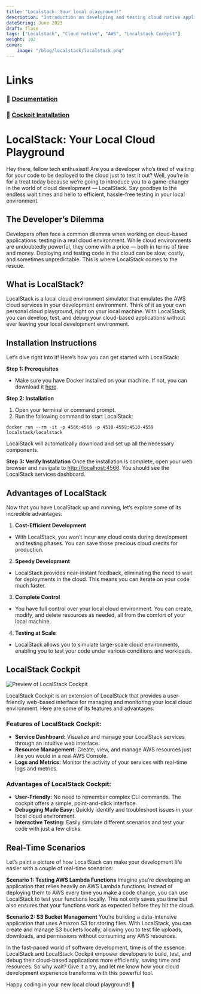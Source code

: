 ```yaml
---
title: "Localstack: Your local playground!"
description: "Introduction on developing and testing cloud native applications locally."
dateString: June 2023
draft: flase
tags: ["Localstack", "Cloud native", "AWS", "Localstack Cockpit"]
weight: 102
cover:
    image: "/blog/localstack/localstack.png"
---
```


# Links
### 🔗 [Documentation](https://docs.localstack.cloud/overview/)

### 🔗 [Cockpit Installation](https://localstack.cloud/products/cockpit/)

# LocalStack: Your Local Cloud Playground

Hey there, fellow tech enthusiast! Are you a developer who’s tired of waiting for your code to be deployed to the cloud just to test it out? Well, you’re in for a treat today because we’re going to introduce you to a game-changer in the world of cloud development — LocalStack. Say goodbye to the endless wait times and hello to efficient, hassle-free testing in your local environment.

## The Developer’s Dilemma

Developers often face a common dilemma when working on cloud-based applications: testing in a real cloud environment. While cloud environments are undoubtedly powerful, they come with a price — both in terms of time and money. Deploying and testing code in the cloud can be slow, costly, and sometimes unpredictable. This is where LocalStack comes to the rescue.

## What is LocalStack?

LocalStack is a local cloud environment simulator that emulates the AWS cloud services in your development environment. Think of it as your own personal cloud playground, right on your local machine. With LocalStack, you can develop, test, and debug your cloud-based applications without ever leaving your local development environment.

## Installation Instructions

Let’s dive right into it! Here’s how you can get started with LocalStack:

**Step 1: Prerequisites**
- Make sure you have Docker installed on your machine. If not, you can download it [here](https://www.docker.com/).

**Step 2: Installation**
1. Open your terminal or command prompt.
2. Run the following command to start LocalStack:

```docker run --rm -it -p 4566:4566 -p 4510-4559:4510-4559 localstack/localstack```

LocalStack will automatically download and set up all the necessary components.

**Step 3: Verify Installation**
Once the installation is complete, open your web browser and navigate to [http://localhost:4566](http://localhost:4566). You should see the LocalStack services dashboard.

## Advantages of LocalStack

Now that you have LocalStack up and running, let’s explore some of its incredible advantages:

1. **Cost-Efficient Development**
- With LocalStack, you won’t incur any cloud costs during development and testing phases. You can save those precious cloud credits for production.

2. **Speedy Development**
- LocalStack provides near-instant feedback, eliminating the need to wait for deployments in the cloud. This means you can iterate on your code much faster.

3. **Complete Control**
- You have full control over your local cloud environment. You can create, modify, and delete resources as needed, all from the comfort of your local machine.

4. **Testing at Scale**
- LocalStack allows you to simulate large-scale cloud environments, enabling you to test your code under various conditions and workloads.

## LocalStack Cockpit

![Preview of LocalStack Cockpit](/blog/localstack/cockpit-localstack-start.gif)

LocalStack Cockpit is an extension of LocalStack that provides a user-friendly web-based interface for managing and monitoring your local cloud environment. Here are some of its features and advantages:

### Features of LocalStack Cockpit:

- **Service Dashboard:** Visualize and manage your LocalStack services through an intuitive web interface.
- **Resource Management:** Create, view, and manage AWS resources just like you would in a real AWS Console.
- **Logs and Metrics:** Monitor the activity of your services with real-time logs and metrics.

### Advantages of LocalStack Cockpit:

- **User-Friendly:** No need to remember complex CLI commands. The cockpit offers a simple, point-and-click interface.
- **Debugging Made Easy:** Quickly identify and troubleshoot issues in your local cloud environment.
- **Interactive Testing:** Easily simulate different scenarios and test your code with just a few clicks.

## Real-Time Scenarios

Let’s paint a picture of how LocalStack can make your development life easier with a couple of real-time scenarios:

**Scenario 1: Testing AWS Lambda Functions**
Imagine you’re developing an application that relies heavily on AWS Lambda functions. Instead of deploying them to AWS every time you make a code change, you can use LocalStack to test your functions locally. This not only saves you time but also ensures that your functions work as expected before they hit the cloud.

**Scenario 2: S3 Bucket Management**
You’re building a data-intensive application that uses Amazon S3 for storing files. With LocalStack, you can create and manage S3 buckets locally, allowing you to test file uploads, downloads, and permissions without consuming any AWS resources.

In the fast-paced world of software development, time is of the essence. LocalStack and LocalStack Cockpit empower developers to build, test, and debug their cloud-based applications more efficiently, saving time and resources. So why wait? Give it a try, and let me know how your cloud development experience transforms with this powerful tool.

Happy coding in your new local cloud playground! 🚀



